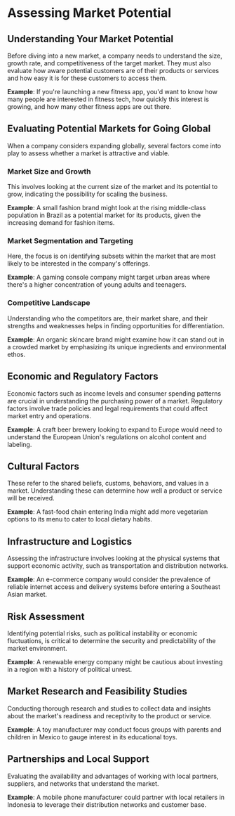 # Assessing Market Potential

## Understanding Your Market Potential

Before diving into a new market, a company needs to understand the size, growth rate, and competitiveness of the target market. They must also evaluate how aware potential customers are of their products or services and how easy it is for these customers to access them.

**Example**: If you're launching a new fitness app, you'd want to know how many people are interested in fitness tech, how quickly this interest is growing, and how many other fitness apps are out there.

## Evaluating Potential Markets for Going Global

When a company considers expanding globally, several factors come into play to assess whether a market is attractive and viable.

### Market Size and Growth

This involves looking at the current size of the market and its potential to grow, indicating the possibility for scaling the business.

**Example**: A small fashion brand might look at the rising middle-class population in Brazil as a potential market for its products, given the increasing demand for fashion items.

### Market Segmentation and Targeting

Here, the focus is on identifying subsets within the market that are most likely to be interested in the company's offerings.

**Example**: A gaming console company might target urban areas where there's a higher concentration of young adults and teenagers.

### Competitive Landscape

Understanding who the competitors are, their market share, and their strengths and weaknesses helps in finding opportunities for differentiation.

**Example**: An organic skincare brand might examine how it can stand out in a crowded market by emphasizing its unique ingredients and environmental ethos.

## Economic and Regulatory Factors

Economic factors such as income levels and consumer spending patterns are crucial in understanding the purchasing power of a market. Regulatory factors involve trade policies and legal requirements that could affect market entry and operations.

**Example**: A craft beer brewery looking to expand to Europe would need to understand the European Union's regulations on alcohol content and labeling.

## Cultural Factors

These refer to the shared beliefs, customs, behaviors, and values in a market. Understanding these can determine how well a product or service will be received.

**Example**: A fast-food chain entering India might add more vegetarian options to its menu to cater to local dietary habits.

## Infrastructure and Logistics

Assessing the infrastructure involves looking at the physical systems that support economic activity, such as transportation and distribution networks.

**Example**: An e-commerce company would consider the prevalence of reliable internet access and delivery systems before entering a Southeast Asian market.

## Risk Assessment

Identifying potential risks, such as political instability or economic fluctuations, is critical to determine the security and predictability of the market environment.

**Example**: A renewable energy company might be cautious about investing in a region with a history of political unrest.

## Market Research and Feasibility Studies

Conducting thorough research and studies to collect data and insights about the market's readiness and receptivity to the product or service.

**Example**: A toy manufacturer may conduct focus groups with parents and children in Mexico to gauge interest in its educational toys.

## Partnerships and Local Support

Evaluating the availability and advantages of working with local partners, suppliers, and networks that understand the market.

**Example**: A mobile phone manufacturer could partner with local retailers in Indonesia to leverage their distribution networks and customer base.
